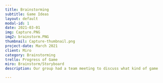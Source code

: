 ```yaml
---
title: Brainstorming
subtitle: Game Ideas
layout: default
modal-id: 1
date: 2021-03-01
img: Capture.PNG
img2: brainstorm.PNG
thumbnail: Capture-thumbnail.png
project-date: March 2021
client: Miro
category: Brainstorming
trello: Progress of Game
miro: Brainstorm/Storyboard
description: Our group had a team meeting to discuss what kind of game to make and we made a lot good ideas for our upcoming game. Things like gameplay mechanics, goals, world building, etc. were all discussed in the meeting and we gave feedback to each one of them and decide if we like it or not. After the meeting, our team decided to choose a horror theme set in a 3D forest with a game mechanic of swapping the player with animate and inanimate objects but this idea can be changed in the upcoming future.

---
```

